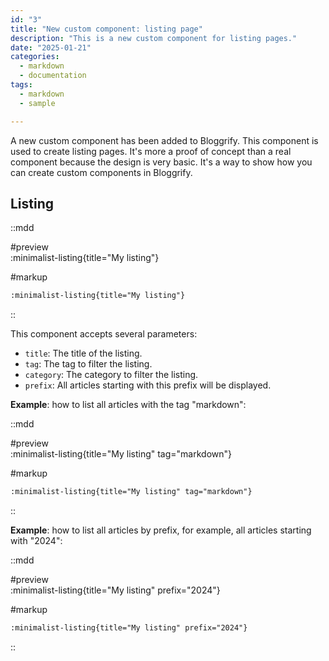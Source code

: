 ```yaml
---
id: "3"
title: "New custom component: listing page"
description: "This is a new custom component for listing pages."
date: "2025-01-21"
categories:
  - markdown
  - documentation
tags:
  - markdown
  - sample

---
```


A new custom component has been added to Bloggrify. This component is used to create listing pages.
It's more a proof of concept than a real component because the design is very basic.
It's a way to show how you can create custom components in Bloggrify.


## Listing

::mdd

#preview    
:minimalist-listing{title="My listing"}


#markup
```markdown
:minimalist-listing{title="My listing"}

```
::

This component accepts several parameters:
- `title`: The title of the listing.
- `tag`: The tag to filter the listing.
- `category`: The category to filter the listing.
- `prefix`: All articles starting with this prefix will be displayed.

**Example**: how to list all articles with the tag "markdown":

::mdd

#preview    
:minimalist-listing{title="My listing" tag="markdown"}


#markup
```markdown
:minimalist-listing{title="My listing" tag="markdown"}

```
::

**Example**: how to list all articles by prefix, for example, all articles starting with "2024":

::mdd

#preview    
:minimalist-listing{title="My listing" prefix="2024"}


#markup
```markdown
:minimalist-listing{title="My listing" prefix="2024"}

```
::
